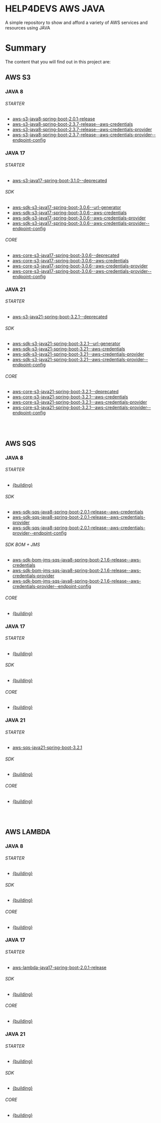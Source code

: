 # HELP4DEVS AWS JAVA
A simple repository to show and afford a variety of AWS services and resources using JAVA

# Summary

The content that you will find out in this project are:

## AWS S3

### JAVA 8

###### STARTER
- <a href="https://github.com/huntercodexs/help4devs-aws/tree/aws-s3-java8-spring-boot-2.0.1-release">aws-s3-java8-spring-boot-2.0.1-release</a>
- <a href="https://github.com/huntercodexs/help4devs-aws/tree/aws-s3-java8-spring-boot-2.3.7-release--aws-credentials">aws-s3-java8-spring-boot-2.3.7-release--aws-credentials</a>
- <a href="https://github.com/huntercodexs/help4devs-aws/tree/aws-s3-java8-spring-boot-2.3.7-release--aws-credentials-provider">aws-s3-java8-spring-boot-2.3.7-release--aws-credentials-provider</a>
- <a href="https://github.com/huntercodexs/help4devs-aws/tree/aws-s3-java8-spring-boot-2.3.7-release--aws-credentials-provider--endpoint-config">aws-s3-java8-spring-boot-2.3.7-release--aws-credentials-provider--endpoint-config</a>

### JAVA 17

###### STARTER
- <a href="https://github.com/huntercodexs/help4devs-aws/tree/aws-s3-java17-spring-boot-3.1.0--deprecated">aws-s3-java17-spring-boot-3.1.0--deprecated</a>

###### SDK
- <a href="https://github.com/huntercodexs/help4devs-aws/tree/aws-sdk-s3-java17-spring-boot-3.0.6--url-generator">aws-sdk-s3-java17-spring-boot-3.0.6--url-generator</a>
- <a href="https://github.com/huntercodexs/help4devs-aws/tree/aws-sdk-s3-java17-spring-boot-3.0.6--aws-credentials">aws-sdk-s3-java17-spring-boot-3.0.6--aws-credentials</a>
- <a href="https://github.com/huntercodexs/help4devs-aws/tree/aws-sdk-s3-java17-spring-boot-3.0.6--aws-credentials-provider">aws-sdk-s3-java17-spring-boot-3.0.6--aws-credentials-provider</a>
- <a href="https://github.com/huntercodexs/help4devs-aws/tree/aws-sdk-s3-java17-spring-boot-3.0.6--aws-credentials-provider--endpoint-config">aws-sdk-s3-java17-spring-boot-3.0.6--aws-credentials-provider--endpoint-config</a>

###### CORE
- <a href="https://github.com/huntercodexs/help4devs-aws/tree/aws-core-s3-java17-spring-boot-3.0.6--deprecated">aws-core-s3-java17-spring-boot-3.0.6--deprecated</a>
- <a href="https://github.com/huntercodexs/help4devs-aws/tree/aws-core-s3-java17-spring-boot-3.0.6--aws-credentials">aws-core-s3-java17-spring-boot-3.0.6--aws-credentials</a>
- <a href="https://github.com/huntercodexs/help4devs-aws/tree/aws-core-s3-java17-spring-boot-3.0.6--aws-credentials-provider">aws-core-s3-java17-spring-boot-3.0.6--aws-credentials-provider</a>
- <a href="https://github.com/huntercodexs/help4devs-aws/tree/aws-core-s3-java17-spring-boot-3.0.6--aws-credentials-provider--endpoint-config">aws-core-s3-java17-spring-boot-3.0.6--aws-credentials-provider--endpoint-config</a>

### JAVA 21

###### STARTER
- <a href="https://github.com/huntercodexs/help4devs-aws/tree/aws-s3-java21-spring-boot-3.2.1--deprecated">aws-s3-java21-spring-boot-3.2.1--deprecated</a>

###### SDK
- <a href="https://github.com/huntercodexs/help4devs-aws/tree/aws-sdk-s3-java21-spring-boot-3.2.1--url-generator">aws-sdk-s3-java21-spring-boot-3.2.1--url-generator</a>
- <a href="https://github.com/huntercodexs/help4devs-aws/tree/aws-sdk-s3-java21-spring-boot-3.21--aws-credentials">aws-sdk-s3-java21-spring-boot-3.21--aws-credentials</a>
- <a href="https://github.com/huntercodexs/help4devs-aws/tree/aws-sdk-s3-java21-spring-boot-3.21--aws-credentials-provider">aws-sdk-s3-java21-spring-boot-3.21--aws-credentials-provider</a>
- <a href="https://github.com/huntercodexs/help4devs-aws/tree/aws-sdk-s3-java21-spring-boot-3.21--aws-credentials-provider--endpoint-config">aws-sdk-s3-java21-spring-boot-3.21--aws-credentials-provider--endpoint-config</a>

###### CORE
- <a href="https://github.com/huntercodexs/help4devs-aws/tree/aws-core-s3-java21-spring-boot-3.2.1--deprecated">aws-core-s3-java21-spring-boot-3.2.1--deprecated</a>
- <a href="https://github.com/huntercodexs/help4devs-aws/tree/aws-core-s3-java21-spring-boot-3.2.1--aws-credentials">aws-core-s3-java21-spring-boot-3.2.1--aws-credentials</a>
- <a href="https://github.com/huntercodexs/help4devs-aws/tree/aws-core-s3-java21-spring-boot-3.2.1--aws-credentials-provider">aws-core-s3-java21-spring-boot-3.2.1--aws-credentials-provider</a>
- <a href="https://github.com/huntercodexs/help4devs-aws/tree/aws-core-s3-java21-spring-boot-3.2.1--aws-credentials-provider--endpoint-config">aws-core-s3-java21-spring-boot-3.2.1--aws-credentials-provider--endpoint-config</a>

<br />
<br />

## AWS SQS

### JAVA 8

###### STARTER
- <a href="https://github.com/huntercodexs/help4devs-aws/tree/{building}">{building}</a>

###### SDK
- <a href="https://github.com/huntercodexs/help4devs-aws/tree/aws-sdk-sqs-java8-spring-boot-2.0.1-release--aws-credentials">aws-sdk-sqs-java8-spring-boot-2.0.1-release--aws-credentials</a>
- <a href="https://github.com/huntercodexs/help4devs-aws/tree/aws-sdk-sqs-java8-spring-boot-2.0.1-release--aws-credentials-provider">aws-sdk-sqs-java8-spring-boot-2.0.1-release--aws-credentials-provider</a>
- <a href="https://github.com/huntercodexs/help4devs-aws/tree/aws-sdk-sqs-java8-spring-boot-2.0.1-release--aws-credentials-provider--endpoint-config">aws-sdk-sqs-java8-spring-boot-2.0.1-release--aws-credentials-provider--endpoint-config</a>

###### SDK BOM + JMS
- <a href="https://github.com/huntercodexs/help4devs-aws/tree/aws-sdk-bom-jms-sqs-java8-spring-boot-2.1.6-release--aws-credentials">aws-sdk-bom-jms-sqs-java8-spring-boot-2.1.6-release--aws-credentials</a>
- <a href="https://github.com/huntercodexs/help4devs-aws/tree/aws-sdk-bom-jms-sqs-java8-spring-boot-2.1.6-release--aws-credentials-provider">aws-sdk-bom-jms-sqs-java8-spring-boot-2.1.6-release--aws-credentials-provider</a>
- <a href="https://github.com/huntercodexs/help4devs-aws/tree/aws-sdk-bom-jms-sqs-java8-spring-boot-2.1.6-release--aws-credentials-provider--endpoint-config">aws-sdk-bom-jms-sqs-java8-spring-boot-2.1.6-release--aws-credentials-provider--endpoint-config</a>

###### CORE
- <a href="https://github.com/huntercodexs/help4devs-aws/tree/{building}">{building}</a>

### JAVA 17

###### STARTER
- <a href="https://github.com/huntercodexs/help4devs-aws/tree/{building}">{building}</a>

###### SDK
- <a href="https://github.com/huntercodexs/help4devs-aws/tree/{building}">{building}</a>

###### CORE
- <a href="https://github.com/huntercodexs/help4devs-aws/tree/{building}">{building}</a>

### JAVA 21

###### STARTER
- <a href="https://github.com/huntercodexs/help4devs-aws/tree/aws-sqs-java21-spring-boot-3.2.1">aws-sqs-java21-spring-boot-3.2.1</a>

###### SDK
- <a href="https://github.com/huntercodexs/help4devs-aws/tree/{building}">{building}</a>

###### CORE
- <a href="https://github.com/huntercodexs/help4devs-aws/tree/{building}">{building}</a>

<br />
<br />

## AWS LAMBDA

### JAVA 8

###### STARTER
- <a href="https://github.com/huntercodexs/help4devs-aws/tree/{building}">{building}</a>

###### SDK
- <a href="https://github.com/huntercodexs/help4devs-aws/tree/{building}">{building}</a>

###### CORE
- <a href="https://github.com/huntercodexs/help4devs-aws/tree/{building}">{building}</a>

### JAVA 17

###### STARTER
- <a href="https://github.com/huntercodexs/help4devs-aws/tree/aws-lambda-java17-spring-boot-2.0.1-release">aws-lambda-java17-spring-boot-2.0.1-release</a>

###### SDK
- <a href="https://github.com/huntercodexs/help4devs-aws/tree/{building}">{building}</a>

###### CORE
- <a href="https://github.com/huntercodexs/help4devs-aws/tree/{building}">{building}</a>

### JAVA 21

###### STARTER
- <a href="https://github.com/huntercodexs/help4devs-aws/tree/{building}">{building}</a>

###### SDK
- <a href="https://github.com/huntercodexs/help4devs-aws/tree/{building}">{building}</a>

###### CORE
- <a href="https://github.com/huntercodexs/help4devs-aws/tree/{building}">{building}</a>
